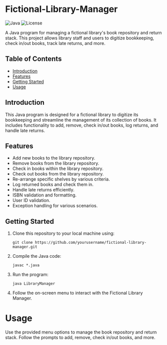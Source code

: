 # Fictional-Library-Manager

![Java](https://img.shields.io/badge/Java-8%2B-blue)
![License](https://img.shields.io/badge/License-MIT-green)

A Java program for managing a fictional library's book repository and return stack. This project allows library staff and users to digitize bookkeeping, check in/out books, track late returns, and more.

## Table of Contents

- [Introduction](#introduction)
- [Features](#features)
- [Getting Started](#getting-started)
- [Usage](#usage)

## Introduction

This Java program is designed for a fictional library to digitize its bookkeeping and streamline the management of its collection of books. It includes functionality to add, remove, check in/out books, log returns, and handle late returns.

## Features

- Add new books to the library repository.
- Remove books from the library repository.
- Check in books within the library repository.
- Check out books from the library repository.
- Re-arrange specific shelves by various criteria.
- Log returned books and check them in.
- Handle late returns efficiently.
- ISBN validation and formatting.
- User ID validation.
- Exception handling for various scenarios.

## Getting Started

1. Clone this repository to your local machine using:

   ```shell
   git clone https://github.com/yourusername/fictional-library-manager.git
2. Compile the Java code:
      ```shell
    javac *.java
4. Run the program:
     ```shell
    java LibraryManager
6. Follow the on-screen menu to interact with the Fictional Library Manager.

# Usage
Use the provided menu options to manage the book repository and return stack.
Follow the prompts to add, remove, check in/out books, and more.

